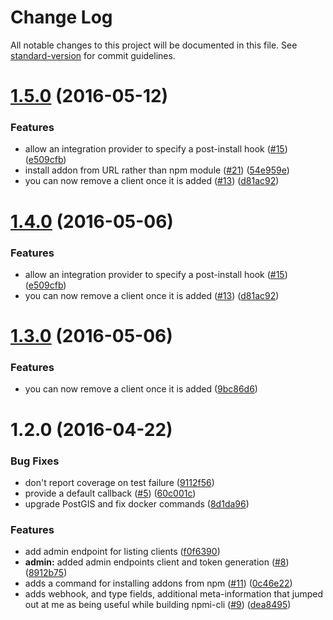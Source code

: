 # Change Log

All notable changes to this project will be documented in this file. See [standard-version](https://github.com/conventional-changelog/standard-version) for commit guidelines.

<a name="1.5.0"></a>
# [1.5.0](https://github.com/npm/oauth2-server-pg/compare/v1.2.0...v1.5.0) (2016-05-12)


### Features

* allow an integration provider to specify a post-install hook ([#15](https://github.com/npm/oauth2-server-pg/issues/15)) ([e509cfb](https://github.com/npm/oauth2-server-pg/commit/e509cfb))
* install addon from URL rather than npm module ([#21](https://github.com/npm/oauth2-server-pg/issues/21)) ([54e959e](https://github.com/npm/oauth2-server-pg/commit/54e959e))
* you can now remove a client once it is added ([#13](https://github.com/npm/oauth2-server-pg/issues/13)) ([d81ac92](https://github.com/npm/oauth2-server-pg/commit/d81ac92))



<a name="1.4.0"></a>
# [1.4.0](https://github.com/npm/oauth2-server-pg/compare/v1.2.0...v1.4.0) (2016-05-06)


### Features

* allow an integration provider to specify a post-install hook ([#15](https://github.com/npm/oauth2-server-pg/issues/15)) ([e509cfb](https://github.com/npm/oauth2-server-pg/commit/e509cfb))
* you can now remove a client once it is added ([#13](https://github.com/npm/oauth2-server-pg/issues/13)) ([d81ac92](https://github.com/npm/oauth2-server-pg/commit/d81ac92))



<a name="1.3.0"></a>
# [1.3.0](https://github.com/npm/oauth2-server-pg/compare/v1.2.0...v1.3.0) (2016-05-06)


### Features

* you can now remove a client once it is added ([9bc86d6](https://github.com/npm/oauth2-server-pg/commit/9bc86d6))



<a name="1.2.0"></a>
# 1.2.0 (2016-04-22)


### Bug Fixes

* don't report coverage on test failure ([9112f56](https://github.com/npm/oauth2-server-pg/commit/9112f56))
* provide a default callback ([#5](https://github.com/npm/oauth2-server-pg/issues/5)) ([60c001c](https://github.com/npm/oauth2-server-pg/commit/60c001c))
* upgrade PostGIS and fix docker commands ([8d1da96](https://github.com/npm/oauth2-server-pg/commit/8d1da96))

### Features

* add admin endpoint for listing clients ([f0f6390](https://github.com/npm/oauth2-server-pg/commit/f0f6390))
* **admin:** added admin endpoints client and token generation ([#8](https://github.com/npm/oauth2-server-pg/issues/8)) ([8912b75](https://github.com/npm/oauth2-server-pg/commit/8912b75))
* adds a command for installing addons from npm ([#11](https://github.com/npm/oauth2-server-pg/issues/11)) ([0c46e22](https://github.com/npm/oauth2-server-pg/commit/0c46e22))
* adds webhook, and type fields, additional meta-information that jumped out at me as being useful while building npmi-cli ([#9](https://github.com/npm/oauth2-server-pg/issues/9)) ([dea8495](https://github.com/npm/oauth2-server-pg/commit/dea8495))
